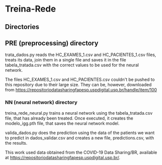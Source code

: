 # Treina-Rede

## Directories

## PRE (preprocessing) directory

trata_dados.py reads the HC_EXAMES_1.csv and HC_PACIENTES_1.csv files, treats its data, join them in a single file and saves it in the file tabela_tratada.csv with the correct values to be used for the neural network.

The files HC_EXAMES_1.csv and HC_PACIENTES.csv couldn't be pushed to this repository due to their large size. They can be, however, downloaded from https://repositoriodatasharingfapesp.uspdigital.usp.br/handle/item/100

### NN (neural network) directory

treina_rede_neural.py trains a neural network using the tabela_tratada.csv file, that has already been treated. Once executed, it creates the modelo_igg.pth file, that saves the neural network model.

valida_dados.py does the prediction using the data of the patients we want to predict in dados_validar.csv and creates a new file, predictions.csv, with the results.

This work used data obtained from the COVID-19 Data Sharing/BR, available at https://repositoriodatasharingfapesp.uspdigital.usp.br/.

